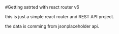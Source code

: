 #Getting satrted with react router v6

this is just a simple react router and REST API project.

the data is comming from jsonplaceholder api.

